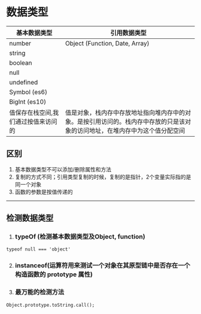 # 数据类型

|  基本数据类型   |  引用数据类型  |
|  ---- | ---- |
| number  | Object (Function, Date, Array) |
| string  |
| boolean  |
| null  |
| undefined  |
| Symbol (es6)  | 
| BigInt (es10)  |
| 值保存在栈空间,我们通过按值来访问的 | 值是对象，栈内存中存放地址指向堆内存中的对象。是按引用访问的。栈内存中存放的只是该对象的访问地址，在堆内存中为这个值分配空间|

## 区别
1. 基本数据类型不可以添加/删除属性和方法
2. 复制的方式不同；引用类型复制的时候，复制的是指针，2个变量实际指的是同一个对象
3. 函数的参数是按值传递的
***

## 检测数据类型
1. ### typeOf (检测基本数据类型及Object, function)
<!-- 检测基本数据类型唯一例外 -->
```
typeof null === 'object'
```
2. ### instanceof(运算符用来测试一个对象在其原型链中是否存在一个构造函数的 prototype 属性)

3. ### 最万能的检测方法
```
Object.prototype.toString.call();
```